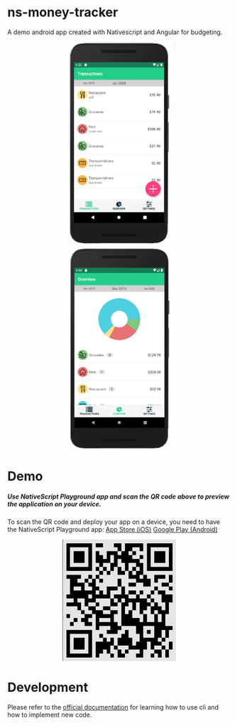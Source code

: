 # ns-money-tracker
A demo android app created with Nativescript and Angular for budgeting.

<p align="center">
<img src="https://github.com/tommaso-sebastianelli/ns-money-tracker/blob/master/screenshots/screen_1.png" width="256"><a>     </a><img src="https://github.com/tommaso-sebastianelli/ns-money-tracker/blob/master/screenshots/screen_2.png" width="256">
</p>

# Demo

##### Use NativeScript Playground app and scan the QR code above to preview the application on your device.

To scan the QR code and deploy your app on a device, you need to have the NativeScript Playground app:
    [App Store (iOS)](https://itunes.apple.com/us/app/nativescript-playground/id1263543946?mt=8&ls=1)
    [Google Play (Android)](https://play.google.com/store/apps/details?id=org.nativescript.play)
    
<p align="center">
<img src="https://github.com/tommaso-sebastianelli/ns-money-tracker/blob/master/preview-code.png" width="256">
</p>

# Development

Please refer to the [official documentation](https://docs.nativescript.org/angular/start/introduction) for learning how to use cli and how to implement new code.